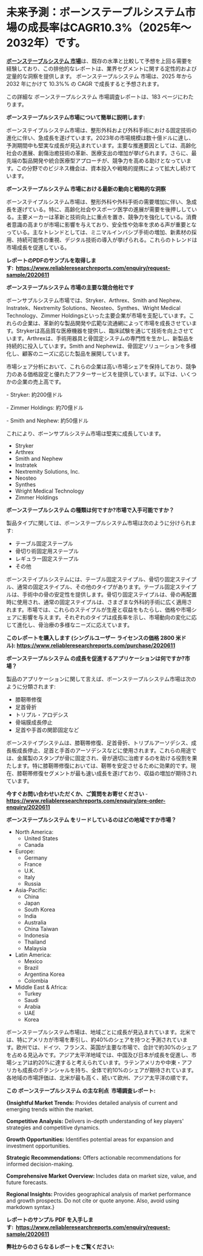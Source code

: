 <p><h1>未来予測：ボーンステープルシステム市場の成長率はCAGR10.3%（2025年〜2032年）です。</h1></p><p data-sourcepos="1:1-1:157"><strong><a href="https://www.reliableresearchreports.com/global-bone-staple-systems-market-r2020611?utm_campaign=107&utm_medium=36&utm_source=Github&utm_content=ia&utm_term=13042025&utm_id=bone-staple-systems">ボーンステープルシステム 市場</a></strong>は、既存の水準と比較して予想を上回る需要を経験しており、この排他的なレポートは、業界セグメントに関する定性的および定量的な洞察を提供します。 ボーンステープルシステム 市場は、2025 年から 2032 年にかけて 10.3%% の CAGR で成長すると予想されます。</p>
<p data-sourcepos="3:1-3:50">この詳細な ボーンステープルシステム 市場調査レポートは、183 ページにわたります。</p>
<p><strong>ボーンステープルシステム市場について簡単に説明します:</strong></p>
<p><p>ボーンステイプルシステム市場は、整形外科および外科手術における固定技術の進化に伴い、急成長を遂げています。2023年の市場規模は数十億ドルに達し、予測期間中も堅実な成長が見込まれています。主要な推進要因としては、高齢化社会の進展、創傷治癒技術の革新、医療支出の増加が挙げられます。さらに、最先端の製品開発や統合医療型アプローチが、競争力を高める助けとなっています。この分野でのビジネス機会は、資本投入や戦略的提携によって拡大し続けています。</p></p>
<p><strong>ボーンステープルシステム 市場における最新の動向と戦略的な洞察</strong></p>
<p><p>ボーンステイプルシステム市場は、整形外科や外科手術の需要増加に伴い、急成長を遂げている。特に、高齢化社会やスポーツ医学の進展が需要を後押ししている。主要メーカーは革新と技術向上に重点を置き、競争力を強化している。消費者意識の高まりが市場に影響を与えており、安全性や効率を求める声が重要となっている。主なトレンドとしては、ミニマルインバシブ手術の増加、新素材の採用、持続可能性の重視、デジタル技術の導入が挙げられる。これらのトレンドは市場成長を促進している。</p></p>
<p><strong>レポートのPDFのサンプルを取得します</strong><strong>:&nbsp;&nbsp;<a href="https://www.reliableresearchreports.com/enquiry/request-sample/2020611?utm_campaign=107&utm_medium=36&utm_source=Github&utm_content=ia&utm_term=13042025&utm_id=bone-staple-systems">https://www.reliableresearchreports.com/enquiry/request-sample/2020611</a></strong></p>
<p><strong>ボーンステープルシステム 市場の主要な競合他社です</strong></p>
<p><p>ボーンサプルシステム市場では、Stryker、Arthrex、Smith and Nephew、Instratek、Nextremity Solutions、Neosteo、Synthes、Wright Medical Technology、Zimmer Holdingsといった主要企業が市場を支配しています。これらの企業は、革新的な製品開発や広範な流通網によって市場を成長させています。Strykerは高品質な医療機器を提供し、臨床試験を通じて技術を向上させています。Arthrexは、手術用器具と骨固定システムの専門性を生かし、新製品を持続的に投入しています。Smith and Nephewは、骨固定ソリューションを多様化し、顧客のニーズに応じた製品を展開しています。</p><p>市場シェア分析において、これらの企業は高い市場シェアを保持しており、競争力のある価格設定と優れたアフターサービスを提供しています。以下は、いくつかの企業の売上高です。</p><p>- Stryker: 約200億ドル</p><p>- Zimmer Holdings: 約70億ドル</p><p>- Smith and Nephew: 約50億ドル</p><p>これにより、ボーンサプルシステム市場は堅実に成長しています。</p></p>
<p><ul><li>Stryker</li><li>Arthrex</li><li>Smith and Nephew</li><li>Instratek</li><li>Nextremity Solutions, Inc.</li><li>Neosteo</li><li>Synthes</li><li>Wright Medical Technology</li><li>Zimmer Holdings</li></ul></p>
<p><strong>ボーンステープルシステム の種類は何ですか?市場で入手可能ですか？</strong></p>
<p>製品タイプに関しては、ボーンステープルシステム市場は次のように分けられます:</p>
<p><ul><li>テーブル固定ステープル</li><li>骨切り術固定用ステープル</li><li>レギュラー固定ステープル</li><li>その他</li></ul></p>
<p><p>ボーンステイプルシステムには、テーブル固定ステイプル、骨切り固定ステイプル、通常の固定ステイプル、その他のタイプがあります。テーブル固定ステイプルは、手術中の骨の安定性を提供します。骨切り固定ステイプルは、骨の再配置時に使用され、通常の固定ステイプルは、さまざまな外科的手術に広く適用されます。市場では、これらのステイプルが生産と収益をもたらし、価格や市場シェアに影響を与えます。それぞれのタイプは成長率を示し、市場動向の変化に応じて進化し、骨治療の多様なニーズに応えています。</p></p>
<p><strong>このレポートを購入します (シングルユーザー ライセンスの価格 2800 米ドル):&nbsp;<a href="https://www.reliableresearchreports.com/purchase/2020611?utm_campaign=107&utm_medium=36&utm_source=Github&utm_content=ia&utm_term=13042025&utm_id=bone-staple-systems">https://www.reliableresearchreports.com/purchase/2020611</a></strong></p>
<p><strong>ボーンステープルシステム の成長を促進するアプリケーションは何ですか?市場？</strong></p>
<p>製品のアプリケーションに関して言えば、ボーンステープルシステム市場は次のように分類されます:</p>
<p><ul><li>膝靭帯修復</li><li>足首骨折</li><li>トリプル・アロデシス</li><li>骨端膜成長停止</li><li>足首や手首の関節固定など</li></ul></p>
<p><p>ボーンステイプシステムは、膝靭帯修復、足首骨折、トリプルアーソデシス、成長板成長停止、足首と手首のアーソデシスなどに使用されます。これらの用途では、金属製のスタンプが骨に固定され、骨が適切に治癒するのを助ける役割を果たします。特に膝靭帯修復においては、靭帯を安定させるために効果的です。現在、膝靭帯修復セグメントが最も速い成長を遂げており、収益の増加が期待されています。</p></p>
<p><strong>今すぐお問い合わせいただくか、ご質問をお寄せください</strong><strong>&nbsp;</strong>-<strong><a href="https://www.reliableresearchreports.com/enquiry/pre-order-enquiry/2020611?utm_campaign=107&utm_medium=36&utm_source=Github&utm_content=ia&utm_term=13042025&utm_id=bone-staple-systems">https://www.reliableresearchreports.com/enquiry/pre-order-enquiry/2020611</a></strong></p>
<p><strong>ボーンステープルシステム をリードしているのはどの地域ですか市場？</strong></p>
<p><ul>
    <li>
        North America:
        <ul>
            <li>United States</li>
            <li>Canada</li>
        </ul>
    </li>
    <li>
        Europe:
        <ul>
            <li>Germany</li>
            <li>France</li>
            <li>U.K.</li>
            <li>Italy</li>
            <li>Russia</li>
        </ul>
    </li>
    <li>
        Asia-Pacific:
        <ul>
            <li>China</li>
            <li>Japan</li>
            <li>South Korea</li>
            <li>India</li>
            <li>Australia</li>
            <li>China Taiwan</li>
            <li>Indonesia</li>
            <li>Thailand</li>
            <li>Malaysia</li>
        </ul>
    </li>
    <li>
        Latin America:
        <ul>
            <li>Mexico</li>
            <li>Brazil</li>
            <li>Argentina Korea</li>
            <li>Colombia</li>
        </ul>
    </li>
    <li>
        Middle East & Africa:
        <ul>
            <li>Turkey</li>
            <li>Saudi</li>
            <li>Arabia</li>
            <li>UAE</li>
            <li>Korea</li>
        </ul>
    </li>
    </ul></p>
<p><p>ボーンステープルシステム市場は、地域ごとに成長が見込まれています。北米では、特にアメリカが市場を牽引し、約40%のシェアを持つと予測されています。欧州では、ドイツ、フランス、英国が主要な市場で、合計で約30%のシェアを占める見込みです。アジア太平洋地域では、中国及び日本が成長を促進し、市場シェアは約20%に達すると考えられています。ラテンアメリカや中東・アフリカも成長のポテンシャルを持ち、全体で約10%のシェアが期待されています。各地域の市場評価は、北米が最も高く、続いて欧州、アジア太平洋の順です。</p></p>
<p><strong>この ボーンステープルシステム の主な利点&nbsp; 市場調査レポート:</strong></p>
<p><strong>{Insightful Market Trends:</strong> Provides detailed analysis of current and emerging trends within the market.</p>
<p><strong>Competitive Analysis:</strong> Delivers in-depth understanding of key players' strategies and competitive dynamics.</p>
<p><strong>Growth Opportunities:</strong> Identifies potential areas for expansion and investment opportunities.</p>
<p><strong>Strategic Recommendations:</strong> Offers actionable recommendations for informed decision-making.</p>
<p><strong>Comprehensive Market Overview: </strong>Includes data on market size, value, and future forecasts.</p>
<p><strong>Regional Insights: </strong>Provides geographical analysis of market performance and growth prospects. Do not cite or quote anyone. Also, avoid using markdown syntax.}</p>
<p><strong>レポートのサンプル PDF を入手します:&nbsp;</strong><strong>&nbsp;<a href="https://www.reliableresearchreports.com/enquiry/request-sample/2020611?utm_campaign=107&utm_medium=36&utm_source=Github&utm_content=ia&utm_term=13042025&utm_id=bone-staple-systems">https://www.reliableresearchreports.com/enquiry/request-sample/2020611</a></strong></p>
<p></p>
<p></p>
<p></p>
<p></p>
<p><strong>弊社からのさらなるレポートをご覧ください:</strong></p>
<p><strong><p></p><p></p><p></p></strong></p>